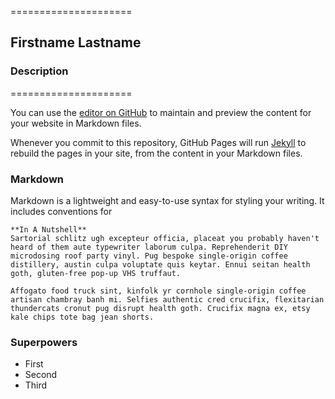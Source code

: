 =====================

## Firstname Lastname

### Description 


=====================

You can use the [editor on GitHub](https://github.com/wiobyrne/onepager/edit/main/README.md) to maintain and preview the content for your website in Markdown files.

Whenever you commit to this repository, GitHub Pages will run [Jekyll](https://jekyllrb.com/) to rebuild the pages in your site, from the content in your Markdown files.

### Markdown

Markdown is a lightweight and easy-to-use syntax for styling your writing. It includes conventions for

```
**In A Nutshell**
Sartorial schlitz ugh excepteur officia, placeat you probably haven't heard of them aute typewriter laborum culpa. Reprehenderit DIY microdosing roof party vinyl. Pug bespoke single-origin coffee distillery, austin culpa voluptate quis keytar. Ennui seitan health goth, gluten-free pop-up VHS truffaut. 

Affogato food truck sint, kinfolk yr cornhole single-origin coffee artisan chambray banh mi. Selfies authentic cred crucifix, flexitarian thundercats cronut pug disrupt health goth. Crucifix magna ex, etsy kale chips tote bag jean shorts.

```
### Superpowers 

- First 
- Second
- Third 


